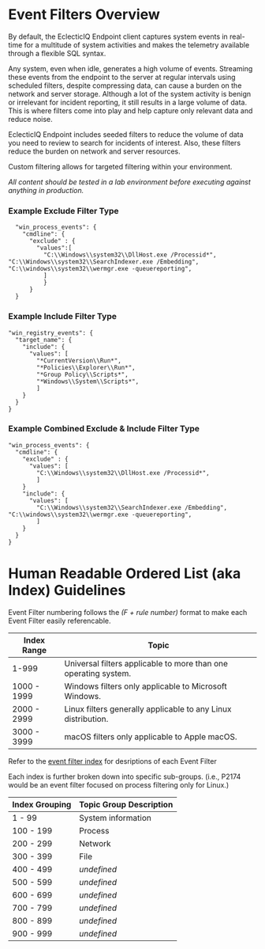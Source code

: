 # Event Filters Overview
By default, the EclecticIQ Endpoint client captures system events in real-time for a multitude of system activities and makes the telemetry available through a flexible SQL syntax.

Any system, even when idle, generates a high volume of events. Streaming these events from the endpoint to the server at regular intervals using scheduled filters, despite compressing data, can cause a burden on the network and server storage. Although a lot of the system activity is benign or irrelevant for incident reporting, it still results in a large volume of data. This is where filters come into play and help capture only relevant data and reduce noise.

EclecticIQ Endpoint includes seeded filters to reduce the volume of data you need to review to search for incidents of interest. Also, these filters reduce the burden on network and server resources.

Custom filtering allows for targeted filtering within your environment.

*All content should be tested in a lab environment before executing against anything in production.*

### Example Exclude Filter Type
```
  "win_process_events": {
    "cmdline": {
      "exclude" : {
        "values":[
          "C:\\Windows\\system32\\DllHost.exe /Processid*", "C:\\Windows\\system32\\SearchIndexer.exe /Embedding", "C:\\windows\\system32\\wermgr.exe -queuereporting",
          ]
          }
      }
  }
```

### Example Include Filter Type
```
"win_registry_events": {
  "target_name": {
    "include": {
      "values": [
        "*CurrentVersion\\Run*",
        "*Policies\\Explorer\\Run*",
        "*Group Policy\\Scripts*",
        "*Windows\\System\\Scripts*",
        ]
    }
  }
}
```

### Example Combined Exclude & Include Filter Type
```
"win_process_events": {
  "cmdline": {
    "exclude" : {
      "values": [
        "C:\\Windows\\system32\\DllHost.exe /Processid*",
        ]
    }
    "include": {
      "values": [
        "C:\\Windows\\system32\\SearchIndexer.exe /Embedding", "C:\\windows\\system32\\wermgr.exe -queuereporting",
        ]
    } 
  }
}
```

# Human Readable Ordered List (aka Index) Guidelines
Event Filter numbering follows the *(F + rule number)* format to make each Event Filter easily referencable.

| Index Range | Topic |
| ----------- | ----- |
| 1-999 | Universal filters applicable to more than one operating system. |
| 1000 - 1999 | Windows filters only applicable to Microsoft Windows. |
| 2000 - 2999 | Linux filters generally applicable to any Linux distribution. |
| 3000 - 3999 | macOS filters only applicable to Apple macOS. |

Refer to the [event filter index](filter_index.md) for desriptions of each Event Filter

Each index is further broken down into specific sub-groups.
(i.e., P2174 would be an event filter focused on process filtering only for Linux.)

| Index Grouping | Topic Group Description |
| -------------- | ----------------------- |
| 1 - 99 | System information |
| 100 - 199 | Process |
| 200 - 299 | Network |
| 300 - 399 | File |
| 400 - 499 | *undefined* |
| 500 - 599 | *undefined* |
| 600 - 699 | *undefined* |
| 700 - 799 | *undefined* |
| 800 - 899 | *undefined* |
| 900 - 999 | *undefined* |
